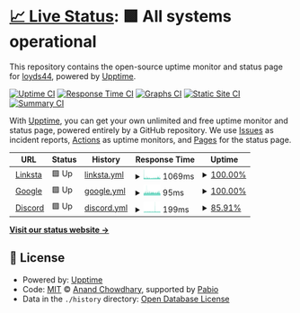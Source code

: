 # [📈 Live Status](https://loyds44.github.io/uptime): <!--live status--> **🟩 All systems operational**

This repository contains the open-source uptime monitor and status page for [loyds44](https://loyds44.github.io/uptime), powered by [Upptime](https://github.com/upptime/upptime).

[![Uptime CI](https://github.com/loyds44/uptime/workflows/Uptime%20CI/badge.svg)](https://github.com/loyds44/uptime/actions?query=workflow%3A%22Uptime+CI%22)
[![Response Time CI](https://github.com/loyds44/uptime/workflows/Response%20Time%20CI/badge.svg)](https://github.com/loyds44/uptime/actions?query=workflow%3A%22Response+Time+CI%22)
[![Graphs CI](https://github.com/loyds44/uptime/workflows/Graphs%20CI/badge.svg)](https://github.com/loyds44/uptime/actions?query=workflow%3A%22Graphs+CI%22)
[![Static Site CI](https://github.com/loyds44/uptime/workflows/Static%20Site%20CI/badge.svg)](https://github.com/loyds44/uptime/actions?query=workflow%3A%22Static+Site+CI%22)
[![Summary CI](https://github.com/loyds44/uptime/workflows/Summary%20CI/badge.svg)](https://github.com/loyds44/uptime/actions?query=workflow%3A%22Summary+CI%22)

With [Upptime](https://upptime.js.org), you can get your own unlimited and free uptime monitor and status page, powered entirely by a GitHub repository. We use [Issues](https://github.com/loyds44/uptime/issues) as incident reports, [Actions](https://github.com/loyds44/uptime/actions) as uptime monitors, and [Pages](https://loyds44.github.io/uptime) for the status page.

<!--start: status pages-->
<!-- This summary is generated by Upptime (https://github.com/upptime/upptime) -->
<!-- Do not edit this manually, your changes will be overwritten -->
<!-- prettier-ignore -->
| URL | Status | History | Response Time | Uptime |
| --- | ------ | ------- | ------------- | ------ |
| <img alt="" src="https://icons.duckduckgo.com/ip3/linksta.cc.ico" height="13"> [Linksta](https://linksta.cc/@loyds44) | 🟩 Up | [linksta.yml](https://github.com/loyds44/uptime/commits/HEAD/history/linksta.yml) | <details><summary><img alt="Response time graph" src="./graphs/linksta/response-time-week.png" height="20"> 1069ms</summary><br><a href="https://loyds44.github.io/uptime/history/linksta"><img alt="Response time 1349" src="https://img.shields.io/endpoint?url=https%3A%2F%2Fraw.githubusercontent.com%2Floyds44%2Fuptime%2FHEAD%2Fapi%2Flinksta%2Fresponse-time.json"></a><br><a href="https://loyds44.github.io/uptime/history/linksta"><img alt="24-hour response time 1255" src="https://img.shields.io/endpoint?url=https%3A%2F%2Fraw.githubusercontent.com%2Floyds44%2Fuptime%2FHEAD%2Fapi%2Flinksta%2Fresponse-time-day.json"></a><br><a href="https://loyds44.github.io/uptime/history/linksta"><img alt="7-day response time 1069" src="https://img.shields.io/endpoint?url=https%3A%2F%2Fraw.githubusercontent.com%2Floyds44%2Fuptime%2FHEAD%2Fapi%2Flinksta%2Fresponse-time-week.json"></a><br><a href="https://loyds44.github.io/uptime/history/linksta"><img alt="30-day response time 1120" src="https://img.shields.io/endpoint?url=https%3A%2F%2Fraw.githubusercontent.com%2Floyds44%2Fuptime%2FHEAD%2Fapi%2Flinksta%2Fresponse-time-month.json"></a><br><a href="https://loyds44.github.io/uptime/history/linksta"><img alt="1-year response time 1349" src="https://img.shields.io/endpoint?url=https%3A%2F%2Fraw.githubusercontent.com%2Floyds44%2Fuptime%2FHEAD%2Fapi%2Flinksta%2Fresponse-time-year.json"></a></details> | <details><summary><a href="https://loyds44.github.io/uptime/history/linksta">100.00%</a></summary><a href="https://loyds44.github.io/uptime/history/linksta"><img alt="All-time uptime 99.96%" src="https://img.shields.io/endpoint?url=https%3A%2F%2Fraw.githubusercontent.com%2Floyds44%2Fuptime%2FHEAD%2Fapi%2Flinksta%2Fuptime.json"></a><br><a href="https://loyds44.github.io/uptime/history/linksta"><img alt="24-hour uptime 100.00%" src="https://img.shields.io/endpoint?url=https%3A%2F%2Fraw.githubusercontent.com%2Floyds44%2Fuptime%2FHEAD%2Fapi%2Flinksta%2Fuptime-day.json"></a><br><a href="https://loyds44.github.io/uptime/history/linksta"><img alt="7-day uptime 100.00%" src="https://img.shields.io/endpoint?url=https%3A%2F%2Fraw.githubusercontent.com%2Floyds44%2Fuptime%2FHEAD%2Fapi%2Flinksta%2Fuptime-week.json"></a><br><a href="https://loyds44.github.io/uptime/history/linksta"><img alt="30-day uptime 100.00%" src="https://img.shields.io/endpoint?url=https%3A%2F%2Fraw.githubusercontent.com%2Floyds44%2Fuptime%2FHEAD%2Fapi%2Flinksta%2Fuptime-month.json"></a><br><a href="https://loyds44.github.io/uptime/history/linksta"><img alt="1-year uptime 99.96%" src="https://img.shields.io/endpoint?url=https%3A%2F%2Fraw.githubusercontent.com%2Floyds44%2Fuptime%2FHEAD%2Fapi%2Flinksta%2Fuptime-year.json"></a></details>
| <img alt="" src="https://icons.duckduckgo.com/ip3/www.google.com.ico" height="13"> [Google](https://www.google.com/) | 🟩 Up | [google.yml](https://github.com/loyds44/uptime/commits/HEAD/history/google.yml) | <details><summary><img alt="Response time graph" src="./graphs/google/response-time-week.png" height="20"> 95ms</summary><br><a href="https://loyds44.github.io/uptime/history/google"><img alt="Response time 102" src="https://img.shields.io/endpoint?url=https%3A%2F%2Fraw.githubusercontent.com%2Floyds44%2Fuptime%2FHEAD%2Fapi%2Fgoogle%2Fresponse-time.json"></a><br><a href="https://loyds44.github.io/uptime/history/google"><img alt="24-hour response time 94" src="https://img.shields.io/endpoint?url=https%3A%2F%2Fraw.githubusercontent.com%2Floyds44%2Fuptime%2FHEAD%2Fapi%2Fgoogle%2Fresponse-time-day.json"></a><br><a href="https://loyds44.github.io/uptime/history/google"><img alt="7-day response time 95" src="https://img.shields.io/endpoint?url=https%3A%2F%2Fraw.githubusercontent.com%2Floyds44%2Fuptime%2FHEAD%2Fapi%2Fgoogle%2Fresponse-time-week.json"></a><br><a href="https://loyds44.github.io/uptime/history/google"><img alt="30-day response time 94" src="https://img.shields.io/endpoint?url=https%3A%2F%2Fraw.githubusercontent.com%2Floyds44%2Fuptime%2FHEAD%2Fapi%2Fgoogle%2Fresponse-time-month.json"></a><br><a href="https://loyds44.github.io/uptime/history/google"><img alt="1-year response time 102" src="https://img.shields.io/endpoint?url=https%3A%2F%2Fraw.githubusercontent.com%2Floyds44%2Fuptime%2FHEAD%2Fapi%2Fgoogle%2Fresponse-time-year.json"></a></details> | <details><summary><a href="https://loyds44.github.io/uptime/history/google">100.00%</a></summary><a href="https://loyds44.github.io/uptime/history/google"><img alt="All-time uptime 100.00%" src="https://img.shields.io/endpoint?url=https%3A%2F%2Fraw.githubusercontent.com%2Floyds44%2Fuptime%2FHEAD%2Fapi%2Fgoogle%2Fuptime.json"></a><br><a href="https://loyds44.github.io/uptime/history/google"><img alt="24-hour uptime 100.00%" src="https://img.shields.io/endpoint?url=https%3A%2F%2Fraw.githubusercontent.com%2Floyds44%2Fuptime%2FHEAD%2Fapi%2Fgoogle%2Fuptime-day.json"></a><br><a href="https://loyds44.github.io/uptime/history/google"><img alt="7-day uptime 100.00%" src="https://img.shields.io/endpoint?url=https%3A%2F%2Fraw.githubusercontent.com%2Floyds44%2Fuptime%2FHEAD%2Fapi%2Fgoogle%2Fuptime-week.json"></a><br><a href="https://loyds44.github.io/uptime/history/google"><img alt="30-day uptime 100.00%" src="https://img.shields.io/endpoint?url=https%3A%2F%2Fraw.githubusercontent.com%2Floyds44%2Fuptime%2FHEAD%2Fapi%2Fgoogle%2Fuptime-month.json"></a><br><a href="https://loyds44.github.io/uptime/history/google"><img alt="1-year uptime 100.00%" src="https://img.shields.io/endpoint?url=https%3A%2F%2Fraw.githubusercontent.com%2Floyds44%2Fuptime%2FHEAD%2Fapi%2Fgoogle%2Fuptime-year.json"></a></details>
| <img alt="" src="https://icons.duckduckgo.com/ip3/discord.com.ico" height="13"> [Discord](https://discord.com/) | 🟩 Up | [discord.yml](https://github.com/loyds44/uptime/commits/HEAD/history/discord.yml) | <details><summary><img alt="Response time graph" src="./graphs/discord/response-time-week.png" height="20"> 199ms</summary><br><a href="https://loyds44.github.io/uptime/history/discord"><img alt="Response time 137" src="https://img.shields.io/endpoint?url=https%3A%2F%2Fraw.githubusercontent.com%2Floyds44%2Fuptime%2FHEAD%2Fapi%2Fdiscord%2Fresponse-time.json"></a><br><a href="https://loyds44.github.io/uptime/history/discord"><img alt="24-hour response time 171" src="https://img.shields.io/endpoint?url=https%3A%2F%2Fraw.githubusercontent.com%2Floyds44%2Fuptime%2FHEAD%2Fapi%2Fdiscord%2Fresponse-time-day.json"></a><br><a href="https://loyds44.github.io/uptime/history/discord"><img alt="7-day response time 199" src="https://img.shields.io/endpoint?url=https%3A%2F%2Fraw.githubusercontent.com%2Floyds44%2Fuptime%2FHEAD%2Fapi%2Fdiscord%2Fresponse-time-week.json"></a><br><a href="https://loyds44.github.io/uptime/history/discord"><img alt="30-day response time 182" src="https://img.shields.io/endpoint?url=https%3A%2F%2Fraw.githubusercontent.com%2Floyds44%2Fuptime%2FHEAD%2Fapi%2Fdiscord%2Fresponse-time-month.json"></a><br><a href="https://loyds44.github.io/uptime/history/discord"><img alt="1-year response time 137" src="https://img.shields.io/endpoint?url=https%3A%2F%2Fraw.githubusercontent.com%2Floyds44%2Fuptime%2FHEAD%2Fapi%2Fdiscord%2Fresponse-time-year.json"></a></details> | <details><summary><a href="https://loyds44.github.io/uptime/history/discord">85.91%</a></summary><a href="https://loyds44.github.io/uptime/history/discord"><img alt="All-time uptime 99.36%" src="https://img.shields.io/endpoint?url=https%3A%2F%2Fraw.githubusercontent.com%2Floyds44%2Fuptime%2FHEAD%2Fapi%2Fdiscord%2Fuptime.json"></a><br><a href="https://loyds44.github.io/uptime/history/discord"><img alt="24-hour uptime 97.08%" src="https://img.shields.io/endpoint?url=https%3A%2F%2Fraw.githubusercontent.com%2Floyds44%2Fuptime%2FHEAD%2Fapi%2Fdiscord%2Fuptime-day.json"></a><br><a href="https://loyds44.github.io/uptime/history/discord"><img alt="7-day uptime 85.91%" src="https://img.shields.io/endpoint?url=https%3A%2F%2Fraw.githubusercontent.com%2Floyds44%2Fuptime%2FHEAD%2Fapi%2Fdiscord%2Fuptime-week.json"></a><br><a href="https://loyds44.github.io/uptime/history/discord"><img alt="30-day uptime 96.59%" src="https://img.shields.io/endpoint?url=https%3A%2F%2Fraw.githubusercontent.com%2Floyds44%2Fuptime%2FHEAD%2Fapi%2Fdiscord%2Fuptime-month.json"></a><br><a href="https://loyds44.github.io/uptime/history/discord"><img alt="1-year uptime 99.36%" src="https://img.shields.io/endpoint?url=https%3A%2F%2Fraw.githubusercontent.com%2Floyds44%2Fuptime%2FHEAD%2Fapi%2Fdiscord%2Fuptime-year.json"></a></details>

<!--end: status pages-->

[**Visit our status website →**](https://loyds44.github.io/uptime)

## 📄 License

- Powered by: [Upptime](https://github.com/upptime/upptime)
- Code: [MIT](./LICENSE) © [Anand Chowdhary](https://anandchowdhary.com), supported by [Pabio](https://pabio.com)
- Data in the `./history` directory: [Open Database License](https://opendatacommons.org/licenses/odbl/1-0/)
